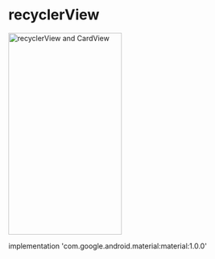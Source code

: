 # recyclerView

<img class="alignnone size-medium wp-image-702" src="https://yadamde.com/wp-content/uploads/2019/10/2019-10-17_05h16_31-225x400.png" alt="recyclerView and CardView" width="225" height="400" />
<p>
implementation 'com.google.android.material:material:1.0.0'


<p/>
